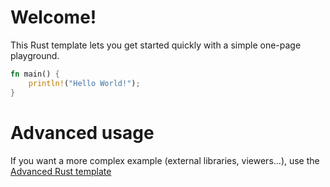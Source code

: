 # Welcome!

This Rust template lets you get started quickly with a simple one-page playground.

```rust runnable
fn main() {
    println!("Hello World!");
}
```

# Advanced usage

If you want a more complex example (external libraries, viewers...), use the [Advanced Rust template](https://tech.io/select-repo/596)
